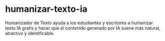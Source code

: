 # humanizar-texto-ia
Humanizador de Texto ayuda a los estudiantes y escritores a humanizar texto IA gratis y hacer que el contenido generado por IA suene más natural, atractivo y identificable.
